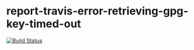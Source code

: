 # report-travis-error-retrieving-gpg-key-timed-out

[![Build Status](https://travis-ci.org/junaruga/report-travis-error-retrieving-gpg-key-timed-out.svg?branch=master)](https://travis-ci.org/junaruga/report-travis-error-retrieving-gpg-key-timed-out)
